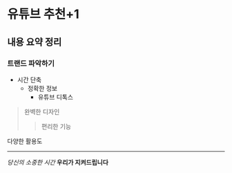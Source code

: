 # 유튜브 추천+1
## 내용 요약 정리
### 트랜드 파악하기
* 시간 단축
  + 정확한 정보
    - 유튜브 디톡스

> 완벽한 디자인
> > 편리한 기능

  다양한 활용도

<hr/>

_당신의 소중한 시간_
__우리가 지켜드립니다__
